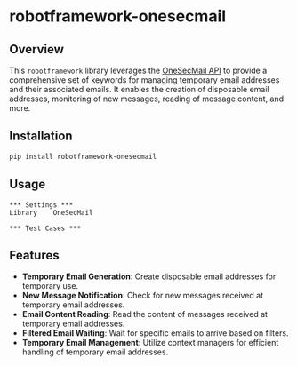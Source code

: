 # robotframework-onesecmail

## Overview

This `robotframework` library leverages the [OneSecMail API](https://onesecmail.com/api-documentation) to provide a comprehensive set of keywords for managing temporary email addresses and their associated emails. It enables the creation of disposable email addresses, monitoring of new messages, reading of message content, and more.

## Installation

```bash
pip install robotframework-onesecmail
```

## Usage

```robot
*** Settings ***
Library    OneSecMail

*** Test Cases ***
```


Features
--------
- **Temporary Email Generation**: Create disposable email addresses for temporary use.
- **New Message Notification**: Check for new messages received at temporary email addresses.
- **Email Content Reading**: Read the content of messages received at temporary email addresses.
- **Filtered Email Waiting**: Wait for specific emails to arrive based on filters.
- **Temporary Email Management**: Utilize context managers for efficient handling of temporary email addresses.
